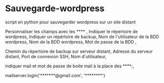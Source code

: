 # Sauvegarde-wordpress
script en python pour sauvegarder wordpress sur un site distant

Personnaliser les champs avec les **** ,
Indiquer le répertoire de wordpress,
Indiquer un répértoire de backup,
Nom de l'utilisateur de la BDD wordpress,
Nom de la BDD wordpress,
Mot de passe de la BDD ,

Chemin du répertoire de backup sur serveur distant,
Adresse du serveur distant,
Port de connexion SSH,
Nom d'utilisateur,


indiquer mail et mot de passe de boite mail à la place des ****:,

mailserver.login('*******@gmail.com', '********')  
